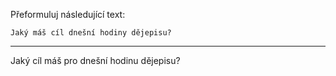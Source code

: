 Přeformuluj následující text:

```
Jaký máš cíl dnešní hodiny dějepisu?
```

---

<!-- chatcmpl-749WbUro7hupEVn2xmadNeNMhAThv -->

Jaký cíl máš pro dnešní hodinu dějepisu?